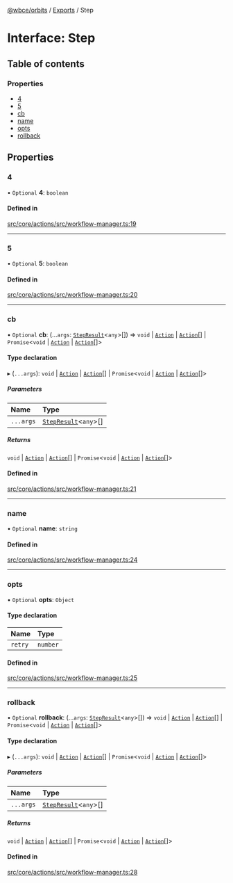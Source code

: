 [@wbce/orbits](../README.md) / [Exports](../modules.md) / Step

# Interface: Step

## Table of contents

### Properties

- [4](Step.md#4)
- [5](Step.md#5)
- [cb](Step.md#cb)
- [name](Step.md#name)
- [opts](Step.md#opts)
- [rollback](Step.md#rollback)

## Properties

### 4

• `Optional` **4**: `boolean`

#### Defined in

[src/core/actions/src/workflow-manager.ts:19](https://github.com/LaWebcapsule/orbits/blob/fea9124/src/core/actions/src/workflow-manager.ts#L19)

___

### 5

• `Optional` **5**: `boolean`

#### Defined in

[src/core/actions/src/workflow-manager.ts:20](https://github.com/LaWebcapsule/orbits/blob/fea9124/src/core/actions/src/workflow-manager.ts#L20)

___

### cb

• `Optional` **cb**: (...`args`: [`StepResult`](StepResult.md)<`any`\>[]) => `void` \| [`Action`](../classes/Action.md) \| [`Action`](../classes/Action.md)[] \| `Promise`<`void` \| [`Action`](../classes/Action.md) \| [`Action`](../classes/Action.md)[]\>

#### Type declaration

▸ (`...args`): `void` \| [`Action`](../classes/Action.md) \| [`Action`](../classes/Action.md)[] \| `Promise`<`void` \| [`Action`](../classes/Action.md) \| [`Action`](../classes/Action.md)[]\>

##### Parameters

| Name | Type |
| :------ | :------ |
| `...args` | [`StepResult`](StepResult.md)<`any`\>[] |

##### Returns

`void` \| [`Action`](../classes/Action.md) \| [`Action`](../classes/Action.md)[] \| `Promise`<`void` \| [`Action`](../classes/Action.md) \| [`Action`](../classes/Action.md)[]\>

#### Defined in

[src/core/actions/src/workflow-manager.ts:21](https://github.com/LaWebcapsule/orbits/blob/fea9124/src/core/actions/src/workflow-manager.ts#L21)

___

### name

• `Optional` **name**: `string`

#### Defined in

[src/core/actions/src/workflow-manager.ts:24](https://github.com/LaWebcapsule/orbits/blob/fea9124/src/core/actions/src/workflow-manager.ts#L24)

___

### opts

• `Optional` **opts**: `Object`

#### Type declaration

| Name | Type |
| :------ | :------ |
| `retry` | `number` |

#### Defined in

[src/core/actions/src/workflow-manager.ts:25](https://github.com/LaWebcapsule/orbits/blob/fea9124/src/core/actions/src/workflow-manager.ts#L25)

___

### rollback

• `Optional` **rollback**: (...`args`: [`StepResult`](StepResult.md)<`any`\>[]) => `void` \| [`Action`](../classes/Action.md) \| [`Action`](../classes/Action.md)[] \| `Promise`<`void` \| [`Action`](../classes/Action.md) \| [`Action`](../classes/Action.md)[]\>

#### Type declaration

▸ (`...args`): `void` \| [`Action`](../classes/Action.md) \| [`Action`](../classes/Action.md)[] \| `Promise`<`void` \| [`Action`](../classes/Action.md) \| [`Action`](../classes/Action.md)[]\>

##### Parameters

| Name | Type |
| :------ | :------ |
| `...args` | [`StepResult`](StepResult.md)<`any`\>[] |

##### Returns

`void` \| [`Action`](../classes/Action.md) \| [`Action`](../classes/Action.md)[] \| `Promise`<`void` \| [`Action`](../classes/Action.md) \| [`Action`](../classes/Action.md)[]\>

#### Defined in

[src/core/actions/src/workflow-manager.ts:28](https://github.com/LaWebcapsule/orbits/blob/fea9124/src/core/actions/src/workflow-manager.ts#L28)
